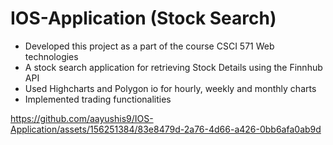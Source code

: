 # IOS-Application (Stock Search)
- Developed this project as a part of the course CSCI 571 Web technologies
- A stock search application for retrieving Stock Details using the Finnhub API
- Used Highcharts and Polygon io for hourly, weekly and monthly charts
- Implemented trading functionalities

https://github.com/aayushis9/IOS-Application/assets/156251384/83e8479d-2a76-4d66-a426-0bb6afa0ab9d

